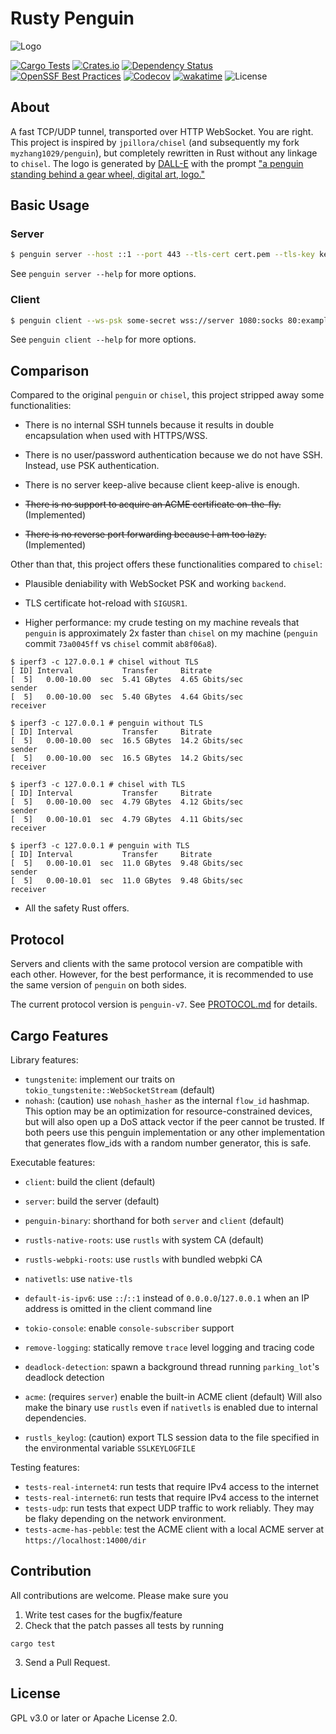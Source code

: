 # Rusty Penguin
![Logo](https://raw.githubusercontent.com/myzhang1029/penguin-rs/main/logo.png)

[![Cargo Tests](https://github.com/myzhang1029/penguin-rs/actions/workflows/rust-test.yml/badge.svg)](https://github.com/myzhang1029/penguin-rs/actions/workflows/rust-test.yml)
[![Crates.io](https://img.shields.io/crates/v/rusty-penguin.svg)](https://crates.io/crates/rusty-penguin)
[![Dependency Status](https://deps.rs/repo/github/myzhang1029/penguin-rs/status.svg)](https://deps.rs/repo/github/myzhang1029/penguin-rs)
[![OpenSSF Best Practices](https://www.bestpractices.dev/projects/10422/badge)](https://www.bestpractices.dev/projects/10422)
[![Codecov](https://codecov.io/gh/myzhang1029/penguin-rs/branch/main/graph/badge.svg?token=L0TE5i23sn)](https://codecov.io/gh/myzhang1029/penguin-rs)
[![wakatime](https://wakatime.com/badge/github/myzhang1029/penguin-rs.svg)](https://wakatime.com/badge/github/myzhang1029/penguin-rs)
![License](https://img.shields.io/crates/l/rusty-penguin.svg)

## About
A fast TCP/UDP tunnel, transported over HTTP WebSocket.
You are right. This project is inspired by `jpillora/chisel` (and subsequently
my fork `myzhang1029/penguin`), but completely rewritten in Rust without any
linkage to `chisel`. The logo is generated by [DALL-E](https://labs.openai.com)
with the prompt ["a penguin standing behind a gear wheel, digital art, logo."](
  https://labs.openai.com/s/Et1VIeCBREIRHhF7MU9NoZL6
)

## Basic Usage
### Server
```bash
$ penguin server --host ::1 --port 443 --tls-cert cert.pem --tls-key key.pem --ws-psk some-secret
```
See `penguin server --help` for more options.

### Client
```bash
$ penguin client --ws-psk some-secret wss://server 1080:socks 80:example.com:80
```
See `penguin client --help` for more options.

## Comparison
Compared to the original `penguin` or `chisel`, this project stripped away
some functionalities:

- There is no internal SSH tunnels because it results in double encapsulation
  when used with HTTPS/WSS.

- There is no user/password authentication because we do not have SSH. Instead,
  use PSK authentication.

- There is no server keep-alive because client keep-alive is enough.

- ~~There is no support to acquire an ACME certificate on-the-fly.~~ (Implemented)

- ~~There is no reverse port forwarding because I am too lazy.~~ (Implemented)

Other than that, this project offers these functionalities compared to
`chisel`:

- Plausible deniability with WebSocket PSK and working `backend`.

- TLS certificate hot-reload with `SIGUSR1`.

- Higher performance: my crude testing on my machine reveals that `penguin` is
  approximately 2x faster than `chisel` on my machine (`penguin`
  commit `73a0045ff` vs `chisel` commit `ab8f06a8`).
```
$ iperf3 -c 127.0.0.1 # chisel without TLS
[ ID] Interval           Transfer     Bitrate
[  5]   0.00-10.00  sec  5.41 GBytes  4.65 Gbits/sec                  sender
[  5]   0.00-10.00  sec  5.40 GBytes  4.64 Gbits/sec                  receiver

$ iperf3 -c 127.0.0.1 # penguin without TLS
[ ID] Interval           Transfer     Bitrate
[  5]   0.00-10.00  sec  16.5 GBytes  14.2 Gbits/sec                  sender
[  5]   0.00-10.00  sec  16.5 GBytes  14.2 Gbits/sec                  receiver

$ iperf3 -c 127.0.0.1 # chisel with TLS
[ ID] Interval           Transfer     Bitrate
[  5]   0.00-10.00  sec  4.79 GBytes  4.12 Gbits/sec                  sender
[  5]   0.00-10.01  sec  4.79 GBytes  4.11 Gbits/sec                  receiver

$ iperf3 -c 127.0.0.1 # penguin with TLS
[ ID] Interval           Transfer     Bitrate
[  5]   0.00-10.01  sec  11.0 GBytes  9.48 Gbits/sec                  sender
[  5]   0.00-10.01  sec  11.0 GBytes  9.48 Gbits/sec                  receiver
```

- All the safety Rust offers.

## Protocol
Servers and clients with the same protocol version are compatible with each other. However, for the best performance, it is recommended to use the same version of `penguin` on both sides.

The current protocol version is `penguin-v7`. See [PROTOCOL.md](PROTOCOL.md) for details.

## Cargo Features
Library features:
- `tungstenite`: implement our traits on `tokio_tungstenite::WebSocketStream` (default)
- `nohash`: (caution) use `nohash_hasher` as the internal `flow_id` hashmap.
This option may be an optimization for resource-constrained devices, but will also open up a DoS attack vector if the peer cannot be trusted.
If both peers use this penguin implementation or any other implementation
that generates flow_ids with a random number generator, this is safe.

Executable features:
- `client`: build the client (default)
- `server`: build the server (default)
- `penguin-binary`: shorthand for both `server` and `client` (default)
- `rustls-native-roots`: use `rustls` with system CA (default)
- `rustls-webpki-roots`: use `rustls` with bundled webpki CA
- `nativetls`: use `native-tls`

- `default-is-ipv6`: use `::`/`::1` instead of `0.0.0.0`/`127.0.0.1` when an IP address is omitted in the client command line

- `tokio-console`: enable `console-subscriber` support
- `remove-logging`: statically remove `trace` level logging and tracing code
- `deadlock-detection`: spawn a background thread running `parking_lot`'s deadlock detection
- `acme`: (requires `server`) enable the built-in ACME client (default)
Will also make the binary use `rustls` even if `nativetls` is enabled due to internal dependencies.
- `rustls_keylog`: (caution) export TLS session data to the file specified in the environmental variable `SSLKEYLOGFILE`

Testing features:
- `tests-real-internet4`: run tests that require IPv4 access to the internet
- `tests-real-internet6`: run tests that require IPv4 access to the internet
- `tests-udp`: run tests that expect UDP traffic to work reliably. They may be flaky depending on the network environment.
- `tests-acme-has-pebble`: test the ACME client with a local ACME server at `https://localhost:14000/dir`

## Contribution
All contributions are welcome. Please make sure you
1. Write test cases for the bugfix/feature
2. Check that the patch passes all tests by running
```
cargo test
```
3. Send a Pull Request.

## License
GPL v3.0 or later or Apache License 2.0.
